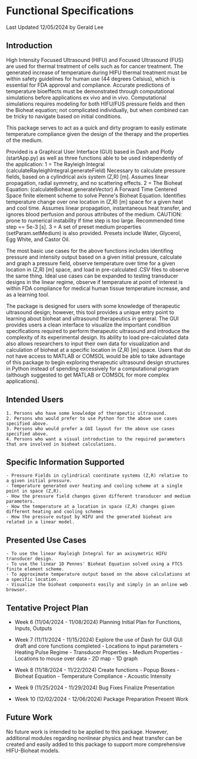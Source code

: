 # Functional Specifications

Last Updated 12/05/2024 by Gerald Lee

## Introduction

High Intensity Focused Ultrasound (HIFU) and Focused Ultrasound (FUS) are used for thermal treatment of cells such as for cancer treatment. 
The generated increase of temperature during HIFU thermal treatment must be within safety guidelines for human use (44 degrees Celsius), which is essential for FDA approval and compliance.
Accurate predictions of temperature bioeffects must be demonstrated through computational simulations before applications ex vivo and in vivo. 
Computational simulations requires modeling for both HIFU/FUS pressure fields and then the Bioheat equation; not complicated individually, but when combined can be tricky to navigate based on initial conditions.

This package serves to act as a quick and dirty program to easily estimate temperature compliance given the design of the therapy and the properties of the medium. 

Provided is a Graphical User Interface (GUI) based in Dash and Plotly (startApp.py) as well as three functions able to be used independently of the application:
    1 = The Rayleigh Integral (calculateRayleighIntegral.generateField)
        Necessary to calculate pressure fields, based on a cylindrical axis system (Z,R) [m]. 
        Assumes linear propagation, radial symmetry, and no scattering effects. 
    2 = The Bioheat Equation: (calculateBioheat.generateVector)
        A Forward Time Centered Space finite element scheme to solve Penne's Bioheat Equation. 
        Identifies temperature change over one location in (Z,R) [m] space for a given heat and cool time. 
        Assumes linear propagation, instantaneous heat transfer, and ignores blood perfusion and porous attributes of the medium.
        CAUTION: prone to numerical instability if time step is too large. Recommended time step == 5e-3 [s].
    3 = A set of preset medium properties (setParam.setMedium) is also provided. Presets include Water, Glycerol, Egg White, and Castor Oil. 

The most basic use cases for the above functions includes identifing pressure and intensity output based on a given initial pressure, calculate and graph a pressure field, observe temperature over time for a given location in (Z,R) [m] space, and load in pre-calculated .CSV files to observe the same thing. 
Ideal use cases can be expanded to testing transducer designs in the linear regime, observe if temperature at point of interest is within FDA compliance for medical human tissue temperature increase, and as a learning tool. 

The package is designed for users with some knowledge of therapeutic ultrasound design; however, this tool provides a unique entry point to learning about bioheat and ultrasound therapeutics in general. 
The GUI provides users a clean interface to visualize the important condition specifications required to perform therapeutic ultrasound and introduce the complexity of its experimental design. 
Its ability to load pre-calculated data also allows researchers to input their own data for visualization and calculation of bioheat at a specific location in (Z,R) [m] space. 
Users that do not have access to MATLAB or COMSOL would be able to take advantage of this package to begin exploring therapeutic ultrasound design structures in Python instead of spending excessively for a computational program (although suggested to get MATLAB or COMSOL for more complex applications).


## Intended Users 
    1. Persons who have some knowledge of therapeutic ultrasound.
    2. Persons who would prefer to use Python for the above use cases specified above.
    3. Persons who would prefer a GUI layout for the above use cases specified above. 
    4. Persons who want a visual introduction to the required parameters that are involved in bioheat calculations.


## Specific Information Supported
    - Pressure Fields in cylindrical coordinate systems (Z,R) relative to a given initial pressure. 
    - Temperature generated over heating and cooling scheme at a single point in space (Z,R).
    - How the pressure field changes given different transducer and medium parameters.
    - How the temperature at a location in space (Z,R) changes given different heating and cooling schemes
    - How the pressure output by HIFU and the generated bioheat are related in a linear model.  


## Presented Use Cases
    - To use the linear Rayleigh Integral for an axisymetric HIFU transducer design. 
    - To use the linear 1D Pennes' Bioheat Equation solved using a FTCS finite element scheme.
    - To approximate temperature output based on the above calculations at a specific location.
    - Visualize the bioheat components easily and simply in an online web browser. 


## Tentative Project Plan 

- Week 6 (11/04/2024 - 11/08/2024)
    Planning Initial Plan for Functions, Inputs, Outputs

- Week 7 (11/11/2024 - 11/15/2024)
    Explore the use of Dash for GUI
    GUI draft and core functions completed
        - Locations to input parameters
            - Heating Pulse Regime
            - Transducer Properties
            - Medium Properties
        - Locations to mouse over data
            - 2D map
            - 1D graph

- Week 8 (11/18/2024 - 11/22/2024)
    Create functions
        - Popup Boxes
        - Bioheat Equation
        - Temperature Compliance
        - Acoustic Intensity

- Week 9 (11/25/2024 - 11/29/2024)
    Bug Fixes
    Finalize Presentation

- Week 10 (12/02/2024 - 12/06/2024)
    Package Preparation
    Present Work


## Future Work 

No future work is intended to be applied to this package. However, additional modules regarding nonlinear physics and heat transfer can be created and easily added to this package to support more comprehensive HIFU-Bioheat models. 